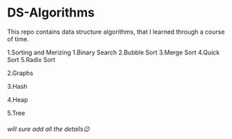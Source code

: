 # DS-Algorithms
This repo contains data structure algorithms, that I learned through a course of time.

1.Sorting and Merizing
  1.Binary Search
  2.Bubble Sort
  3.Merge Sort
  4.Quick Sort
  5.Radix Sort

2.Graphs

3.Hash

4.Heap

5.Tree


###### will sure add all the details😉